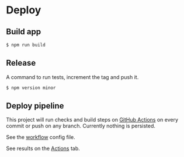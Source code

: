 # Deploy


## Build app

```sh
$ npm run build
```


## Release

A command to run tests, increment the tag and push it.

```sh
$ npm version minor
```


## Deploy pipeline

This project will run checks and build steps on [GitHub Actions](https://github.com/features/actions) on every commit or push on any branch. Currently nothing is persisted.

See the [workflow](/.github/workflows/main.yml) config file.

See results on the [Actions](https://github.com/MichaelCurrin/node-project-template/actions/) tab.


